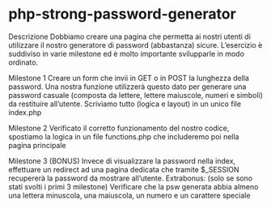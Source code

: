 # php-strong-password-generator

Descrizione
Dobbiamo creare una pagina che permetta ai nostri utenti di utilizzare il nostro generatore di password (abbastanza) sicure.
L’esercizio è suddiviso in varie milestone ed è molto importante svilupparle in modo ordinato.

Milestone 1
Creare un form che invii in GET o in POST la lunghezza della password. Una nostra funzione utilizzerà questo dato per generare una password casuale (composta da lettere, lettere maiuscole, numeri e simboli) da restituire all’utente.
Scriviamo tutto (logica e layout) in un unico file index.php

Milestone 2
Verificato il corretto funzionamento del nostro codice, spostiamo la logica in un file functions.php che includeremo poi nella pagina principale

Milestone 3 (BONUS)
Invece di visualizzare la password nella index, effettuare un redirect ad una pagina dedicata che tramite $_SESSION recupererà la password da mostrare all’utente.
Extrabonus: (solo se sono stati svolti i primi 3 milestone) Verificare che la psw generata abbia almeno una lettera minuscola, una maiuscola, un numero e un carattere speciale
